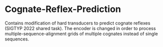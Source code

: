 # Cognate-Reflex-Prediction
Contains modification of hard transducers to predict cognate reflexes (SIGTYP 2022 shared task). The encoder is changed in order to process multiple-sequence-alignment grids of multiple cognates instead of single sequences.

